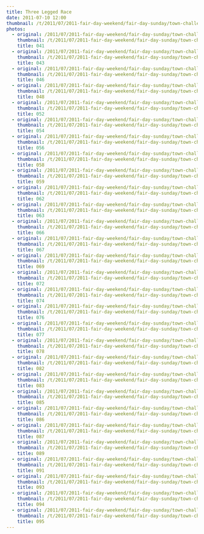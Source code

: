 ```yaml
---
title: Three Legged Race
date: 2011-07-10 12:00
thumbnail: /t/2011/07/2011-fair-day-weekend/fair-day-sunday/town-challenge/three-legged-race/041.jpg
photos:
  - original: /2011/07/2011-fair-day-weekend/fair-day-sunday/town-challenge/three-legged-race/041.jpg
    thumbnail: /t/2011/07/2011-fair-day-weekend/fair-day-sunday/town-challenge/three-legged-race/041.jpg
    title: 041
  - original: /2011/07/2011-fair-day-weekend/fair-day-sunday/town-challenge/three-legged-race/043.jpg
    thumbnail: /t/2011/07/2011-fair-day-weekend/fair-day-sunday/town-challenge/three-legged-race/043.jpg
    title: 043
  - original: /2011/07/2011-fair-day-weekend/fair-day-sunday/town-challenge/three-legged-race/046.jpg
    thumbnail: /t/2011/07/2011-fair-day-weekend/fair-day-sunday/town-challenge/three-legged-race/046.jpg
    title: 046
  - original: /2011/07/2011-fair-day-weekend/fair-day-sunday/town-challenge/three-legged-race/048.jpg
    thumbnail: /t/2011/07/2011-fair-day-weekend/fair-day-sunday/town-challenge/three-legged-race/048.jpg
    title: 048
  - original: /2011/07/2011-fair-day-weekend/fair-day-sunday/town-challenge/three-legged-race/052.jpg
    thumbnail: /t/2011/07/2011-fair-day-weekend/fair-day-sunday/town-challenge/three-legged-race/052.jpg
    title: 052
  - original: /2011/07/2011-fair-day-weekend/fair-day-sunday/town-challenge/three-legged-race/054.jpg
    thumbnail: /t/2011/07/2011-fair-day-weekend/fair-day-sunday/town-challenge/three-legged-race/054.jpg
    title: 054
  - original: /2011/07/2011-fair-day-weekend/fair-day-sunday/town-challenge/three-legged-race/056.jpg
    thumbnail: /t/2011/07/2011-fair-day-weekend/fair-day-sunday/town-challenge/three-legged-race/056.jpg
    title: 056
  - original: /2011/07/2011-fair-day-weekend/fair-day-sunday/town-challenge/three-legged-race/058.jpg
    thumbnail: /t/2011/07/2011-fair-day-weekend/fair-day-sunday/town-challenge/three-legged-race/058.jpg
    title: 058
  - original: /2011/07/2011-fair-day-weekend/fair-day-sunday/town-challenge/three-legged-race/059.jpg
    thumbnail: /t/2011/07/2011-fair-day-weekend/fair-day-sunday/town-challenge/three-legged-race/059.jpg
    title: 059
  - original: /2011/07/2011-fair-day-weekend/fair-day-sunday/town-challenge/three-legged-race/062.jpg
    thumbnail: /t/2011/07/2011-fair-day-weekend/fair-day-sunday/town-challenge/three-legged-race/062.jpg
    title: 062
  - original: /2011/07/2011-fair-day-weekend/fair-day-sunday/town-challenge/three-legged-race/063.jpg
    thumbnail: /t/2011/07/2011-fair-day-weekend/fair-day-sunday/town-challenge/three-legged-race/063.jpg
    title: 063
  - original: /2011/07/2011-fair-day-weekend/fair-day-sunday/town-challenge/three-legged-race/066.jpg
    thumbnail: /t/2011/07/2011-fair-day-weekend/fair-day-sunday/town-challenge/three-legged-race/066.jpg
    title: 066
  - original: /2011/07/2011-fair-day-weekend/fair-day-sunday/town-challenge/three-legged-race/067.jpg
    thumbnail: /t/2011/07/2011-fair-day-weekend/fair-day-sunday/town-challenge/three-legged-race/067.jpg
    title: 067
  - original: /2011/07/2011-fair-day-weekend/fair-day-sunday/town-challenge/three-legged-race/069.jpg
    thumbnail: /t/2011/07/2011-fair-day-weekend/fair-day-sunday/town-challenge/three-legged-race/069.jpg
    title: 069
  - original: /2011/07/2011-fair-day-weekend/fair-day-sunday/town-challenge/three-legged-race/072.jpg
    thumbnail: /t/2011/07/2011-fair-day-weekend/fair-day-sunday/town-challenge/three-legged-race/072.jpg
    title: 072
  - original: /2011/07/2011-fair-day-weekend/fair-day-sunday/town-challenge/three-legged-race/074.jpg
    thumbnail: /t/2011/07/2011-fair-day-weekend/fair-day-sunday/town-challenge/three-legged-race/074.jpg
    title: 074
  - original: /2011/07/2011-fair-day-weekend/fair-day-sunday/town-challenge/three-legged-race/076.jpg
    thumbnail: /t/2011/07/2011-fair-day-weekend/fair-day-sunday/town-challenge/three-legged-race/076.jpg
    title: 076
  - original: /2011/07/2011-fair-day-weekend/fair-day-sunday/town-challenge/three-legged-race/077.jpg
    thumbnail: /t/2011/07/2011-fair-day-weekend/fair-day-sunday/town-challenge/three-legged-race/077.jpg
    title: 077
  - original: /2011/07/2011-fair-day-weekend/fair-day-sunday/town-challenge/three-legged-race/078.jpg
    thumbnail: /t/2011/07/2011-fair-day-weekend/fair-day-sunday/town-challenge/three-legged-race/078.jpg
    title: 078
  - original: /2011/07/2011-fair-day-weekend/fair-day-sunday/town-challenge/three-legged-race/082.jpg
    thumbnail: /t/2011/07/2011-fair-day-weekend/fair-day-sunday/town-challenge/three-legged-race/082.jpg
    title: 082
  - original: /2011/07/2011-fair-day-weekend/fair-day-sunday/town-challenge/three-legged-race/083.jpg
    thumbnail: /t/2011/07/2011-fair-day-weekend/fair-day-sunday/town-challenge/three-legged-race/083.jpg
    title: 083
  - original: /2011/07/2011-fair-day-weekend/fair-day-sunday/town-challenge/three-legged-race/085.jpg
    thumbnail: /t/2011/07/2011-fair-day-weekend/fair-day-sunday/town-challenge/three-legged-race/085.jpg
    title: 085
  - original: /2011/07/2011-fair-day-weekend/fair-day-sunday/town-challenge/three-legged-race/086.jpg
    thumbnail: /t/2011/07/2011-fair-day-weekend/fair-day-sunday/town-challenge/three-legged-race/086.jpg
    title: 086
  - original: /2011/07/2011-fair-day-weekend/fair-day-sunday/town-challenge/three-legged-race/087.jpg
    thumbnail: /t/2011/07/2011-fair-day-weekend/fair-day-sunday/town-challenge/three-legged-race/087.jpg
    title: 087
  - original: /2011/07/2011-fair-day-weekend/fair-day-sunday/town-challenge/three-legged-race/089.jpg
    thumbnail: /t/2011/07/2011-fair-day-weekend/fair-day-sunday/town-challenge/three-legged-race/089.jpg
    title: 089
  - original: /2011/07/2011-fair-day-weekend/fair-day-sunday/town-challenge/three-legged-race/091.jpg
    thumbnail: /t/2011/07/2011-fair-day-weekend/fair-day-sunday/town-challenge/three-legged-race/091.jpg
    title: 091
  - original: /2011/07/2011-fair-day-weekend/fair-day-sunday/town-challenge/three-legged-race/093.jpg
    thumbnail: /t/2011/07/2011-fair-day-weekend/fair-day-sunday/town-challenge/three-legged-race/093.jpg
    title: 093
  - original: /2011/07/2011-fair-day-weekend/fair-day-sunday/town-challenge/three-legged-race/094.jpg
    thumbnail: /t/2011/07/2011-fair-day-weekend/fair-day-sunday/town-challenge/three-legged-race/094.jpg
    title: 094
  - original: /2011/07/2011-fair-day-weekend/fair-day-sunday/town-challenge/three-legged-race/095.jpg
    thumbnail: /t/2011/07/2011-fair-day-weekend/fair-day-sunday/town-challenge/three-legged-race/095.jpg
    title: 095
---
```

